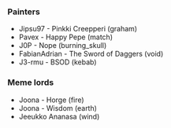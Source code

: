 ### Painters
- Jipsu97 - Pinkki Creepperi (graham)
- Pavex - Happy Pepe (match)
- J0P - Nope (burning_skull)
- FabianAdrian - The Sword of Daggers (void)
- J3-rmu - BSOD (kebab)

### Meme lords
- Joona - Horge (fire)
- Joona - Wisdom (earth)
- Jeeukko Ananasa (wind)
